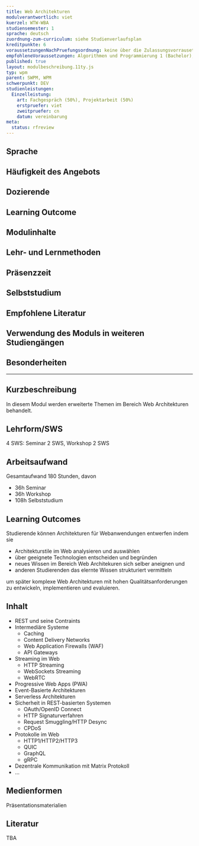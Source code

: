 ```yaml
---
title: Web Architekturen 
modulverantwortlich: viet
kuerzel: WTW-WBA
studiensemester: 1
sprache: deutsch
zuordnung-zum-curriculum: siehe Studienverlaufsplan
kreditpunkte: 6
voraussetzungenNachPruefungsordnung: keine über die Zulassungsvorrausetzungen zum Studium hinausgehenden
empfohleneVoraussetzungen: Algorithmen und Programmierung 1 (Bachelor), Alogrithmen und Programmierung 2 (Bachelor), Paradigmen der Programmierung (Bachelor), Kommunikationstechnik und Netze (Bachelor); Datenbanken (Bachelor); Grundlagen des Webs (Bachelor); Frameworks, Daten und Dienste im Web (Bachelor); Praktische IT-Sicherheit (Bachelor)
published: true
layout: modulbeschreibung.11ty.js
typ: wpm
parent: SWPM, WPM
schwerpunkt: DEV
studienleistungen:
  Einzelleistung:
    art: Fachgespräch (50%), Projektarbeit (50%)
    erstpruefer: viet
    zweitpruefer: cn
    datum: vereinbarung
meta:
  status: rfreview     
---
```


## Sprache

## Häufigkeit des Angebots

## Dozierende

## Learning Outcome

## Modulinhalte

## Lehr- und Lernmethoden

## Präsenzzeit

## Selbststudium

## Empfohlene Literatur

## Verwendung des Moduls in weiteren Studiengängen

## Besonderheiten

---

## Kurzbeschreibung

In diesem Modul werden erweiterte Themen im Bereich Web Architekturen behandelt. 

## Lehrform/SWS

4 SWS: Seminar 2 SWS, Workshop 2 SWS

## Arbeitsaufwand
Gesamtaufwand 180 Stunden, davon 
- 36h Seminar 
- 36h Workshop 
- 108h Selbststudium 

## Learning Outcomes

Studierende können Architekturen für  Webanwendungen entwerfen indem sie

* Architekturstile im Web analysieren und auswählen
* über geeignete Technologien entscheiden und begründen
* neues Wissen im Bereich Web Architekuren sich selber aneignen und
* anderen Studierenden das elernte Wissen strukturiert vermitteln

um später komplexe Web Architekturen mit hohen Qualitätsanforderungen zu entwickeln, implementieren und evaluieren.

## Inhalt

* REST und seine Contraints
* Intermediäre Systeme
  * Caching
  * Content Delivery Networks
  * Web Application Firewalls (WAF)
  * API Gateways
* Streaming im Web
  * HTTP Streaming
  * WebSockets Streaming
  * WebRTC
* Progressive Web Apps (PWA)
* Event-Basierte Architekturen
* Serverless Architekturen
* Sicherheit in REST-basierten Systemen
  * OAuth/OpenID Connect
  * HTTP Signaturverfahren
  * Request Smuggling/HTTP Desync
  * CPDoS
* Protokolle im Web
  * HTTP1/HTTP2/HTTP3
  * QUIC
  * GraphQL
  * gRPC
* Dezentrale Kommunikation mit Matrix Protokoll
* ...

## Medienformen

Präsentationsmaterialien

## Literatur

TBA